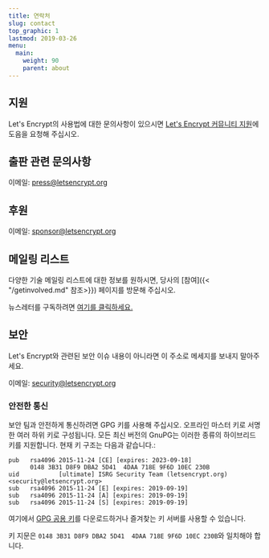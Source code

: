 ```yaml
---
title: 연락처
slug: contact
top_graphic: 1
lastmod: 2019-03-26
menu:
  main:
    weight: 90
    parent: about
---
```


## 지원

Let's Encrypt의 사용법에 대한 문의사항이 있으시면 [Let's Encrypt 커뮤니티 지원](https://community.letsencrypt.org/)에 도음을 요청해 주십시오.

## 출판 관련 문의사항

이메일: [press@letsencrypt.org](mailto:press@letsencrypt.org)

## 후원

이메일: [sponsor@letsencrypt.org](mailto:sponsor@letsencrypt.org)

## 메일링 리스트

다양한 기술 메일링 리스트에 대한 정보를 원하시면, 당사의 [참여]({< "/getinvolved.md" 참조>}}) 페이지를 방문해 주십시오.

뉴스레터를 구독하려면 [여기를 클릭하세요.](https://letsencrypt.us14.list-manage.com/subscribe?u=dc00f5bdab7179027a494d4e8&id=ec773c6bad)

## 보안

Let's Encrypt와 관련된 보안 이슈 내용이 아니라면 이 주소로 메세지를 보내지 말아주세요.

이메일: [security@letsencrypt.org](mailto:security@letsencrypt.org)

### 안전한 통신

보안 팀과 안전하게 통신하려면 GPG 키를 사용해 주십시오. 오프라인 마스터 키로 서명한 여러 하위 키로 구성됩니다. 모든 최신 버전의 GnuPG는 이러한 종류의 하이브리드 키를 지원합니다. 현재 키 구조는 다음과 같습니다.:

```
pub   rsa4096 2015-11-24 [CE] [expires: 2023-09-18]
      0148 3B31 D8F9 DBA2 5D41  4DAA 718E 9F6D 10EC 230B
uid           [ultimate] ISRG Security Team (letsencrypt.org) <security@letsencrypt.org>
sub   rsa4096 2015-11-24 [E] [expires: 2019-09-19]
sub   rsa4096 2015-11-24 [A] [expires: 2019-09-19]
sub   rsa4096 2015-11-24 [S] [expires: 2019-09-19]
```

여기에서 [GPG 공용 키](/security_letsencrypt.org-publickey.asc)를 다운로드하거나 즐겨찾는 키 서버를 사용할 수 있습니다.

키 지문은 `0148 3B31 D8F9 DBA2 5D41  4DAA 718E 9F6D 10EC 230B`와 일치해야 합니다.
